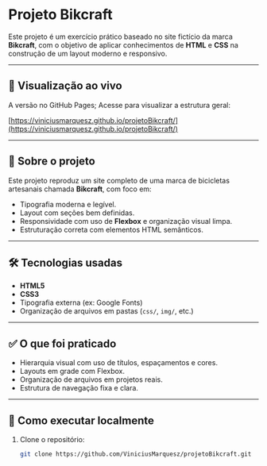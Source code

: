 # Projeto Bikcraft

Este projeto é um exercício prático baseado no site fictício da marca **Bikcraft**, com o objetivo de aplicar conhecimentos de **HTML** e **CSS** na construção de um layout moderno e responsivo.

---

## 🔗 Visualização ao vivo

 A versão no GitHub Pages; Acesse para visualizar a estrutura geral:

[https://viniciusmarquesz.github.io/projetoBikcraft/](https://viniciusmarquesz.github.io/projetoBikcraft/)

---

## 📌 Sobre o projeto

Este projeto reproduz um site completo de uma marca de bicicletas artesanais chamada **Bikcraft**, com foco em:

- Tipografia moderna e legível.
- Layout com seções bem definidas.
- Responsividade com uso de **Flexbox** e organização visual limpa.
- Estruturação correta com elementos HTML semânticos.

---

## 🛠 Tecnologias usadas

- **HTML5**
- **CSS3**
- Tipografia externa (ex: Google Fonts)
- Organização de arquivos em pastas (`css/`, `img/`, etc.)

---

## ✅ O que foi praticado

- Hierarquia visual com uso de títulos, espaçamentos e cores.
- Layouts em grade com Flexbox.
- Organização de arquivos em projetos reais.
- Estrutura de navegação fixa e clara.

---

## 🧪 Como executar localmente

1. Clone o repositório:
   ```bash
   git clone https://github.com/ViniciusMarquesz/projetoBikcraft.git
